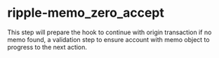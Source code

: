 # ripple-memo_zero_accept

This step  will prepare the hook to continue with origin transaction if no memo found, a validation step to ensure account with memo object to progress to the next action.
